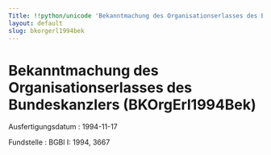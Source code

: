 ```yaml
---
Title: !!python/unicode 'Bekanntmachung des Organisationserlasses des Bundeskanzlers'
layout: default
slug: bkorgerl1994bek
---
```


# Bekanntmachung des Organisationserlasses des Bundeskanzlers (BKOrgErl1994Bek)

Ausfertigungsdatum
:   1994-11-17

Fundstelle
:   BGBl I: 1994, 3667

